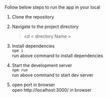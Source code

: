 Follow below steps to run the app in your local

1. Clone the repository

2. Navigate to the project directory  
    > cd < directory Name >

3. Install dependencies  
    `npm i`  
    run above command to install dependencies  

4. Start the development server  
    `npm run`  
    run above command to start dev server  

5. open port in browser  
    open http://localhost:3000/ in browser